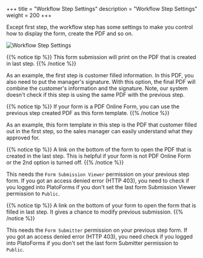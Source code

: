 +++
title = "Workflow Step Settings"
description = "Workflow Step Settings"
weight = 200
+++

Except first step, the workflow step has some settings to make you control how to display the form, create the PDF and so on.

![Workflow Step Settings](/images/page/workflow/workflow-step-settings.png)

{{% notice tip  %}}
<a name="HM-WORKFLOW-010" class="anchor"></a>
This form submission will print on the PDF that is created in last step. 
{{% /notice %}}

As an example, the first step is customer filled information. In this PDF, you also need to put the manager's signature. With this option, the final PDF will combine the customer's information and the signature.  Note, our system doesn't check if this step is using the same PDF with the previous step. 

{{% notice tip  %}}
<a name="HM-WORKFLOW-015" class="anchor"></a>
If your form is a PDF Online Form, you can use the previous step created PDF as this form template.
{{% /notice %}}

As an example, this form template in this step is the PDF that customer filled out in the first step, so the sales manager can easily understand what they approved for.

{{% notice tip  %}}
<a name="HM-WORKFLOW-020" class="anchor"></a>
A link on the bottom of the form to open the PDF that is created in the last step. This is helpful if your form is not PDF Online Form or the 2nd option is turned off. 
{{% /notice %}}

This needs the `Form Submission Viewer` permission on your previous step form. If you got an access denied error (HTTP 403), you need to check if you logged into PlatoForms if you don't set the last form Submission Viewer permission to `Public`. 


{{% notice tip  %}}
<a name="HM-WORKFLOW-025" class="anchor"></a>
A link on the bottom of your form to open the form that is filled in last step. It gives a chance to modify previous submission. 
{{% /notice %}}

This needs the `Form Submitter` permission on your previous step form. If you got an access denied error (HTTP 403), you need check if you logged into PlatoForms if you don't set the last form Submitter permission to `Public`. 
